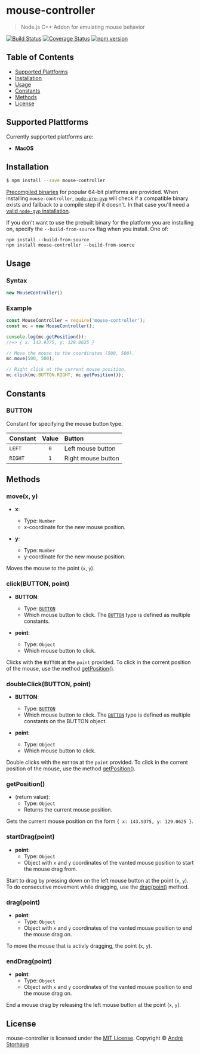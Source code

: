 # mouse-controller

> Node.js C++ Addon for emulating mouse behavior

[![Build Status](https://travis-ci.org/andstor/mouse-controller.svg?branch=master)](https://travis-ci.org/andstor/mouse-controller)
[![Coverage Status](https://coveralls.io/repos/github/andstor/mouse-controller/badge.svg?branch=master)](https://coveralls.io/github/andstor/mouse-controller?branch=master)
[![npm version](http://img.shields.io/npm/v/mouse-controller.svg?style=flat)](https://npmjs.org/package/mouse-controller "View this project on npm")

## Table of Contents
  * [Supported Plattforms](#supported-plattforms)
  * [Installation](#installation)
  * [Usage](#usage)
  * [Constants](#constants)
  * [Methods](#methods)
  * [License](#license)

## Supported Plattforms

Currently supported plattforms are:

- **MacOS**

## Installation

```sh
$ npm install --save mouse-controller
```

[Precompiled binaries](https://github.com/andstor/mouse-controller/releases/latest) for popular 64-bit platforms are provided. When installing `mouse-controller`, [`node-pre-gyp`](https://github.com/mapbox/node-pre-gyp) will check if a compatible binary exists and fallback to a compile step if it doesn't. In that case you'll need a [valid `node-gyp` installation](https://github.com/nodejs/node-gyp#installation).

If you don't want to use the prebuilt binary for the platform you are installing on, specify the `--build-from-source` flag when you install. One of:

```
npm install --build-from-source
npm install mouse-controller --build-from-source
```


## Usage

### Syntax
```js
new MouseController()
```

### Example
```js
const MouseController = require('mouse-controller');
const mc = new MouseController();

console.log(mc.getPosition());
//=> { x: 143.9375, y: 129.0625 }

// Move the mouse to the coordinates (500, 500).
mc.move(500, 500);

// Right click at the current mouse position.
mc.click(mc.BUTTON.RIGHT, mc.getPosition());
```

## Constants

### BUTTON
Constant for specifying the mouse button type.

| Constant | Value | Button             |
| :------- | :---: | :----------------- |
| `LEFT`   |  `0`  | Left mouse button  |
| `RIGHT`  |  `1`  | Right mouse button |

## Methods

### move(x, y)
- **x**:
  - Type: `Number`
  - x-coordinate for the new mouse position.

- **y**:
  - Type: `Number`
  - y-coordinate for the new mouse position.

Moves the mouse to the point (`x`, `y`).

### click(BUTTON, point)
- **BUTTON**:
  - Type: [`BUTTON`](#button)
  - Which mouse button to click. The [`BUTTON`](#button) type is defined as multiple constants.

- **point**:
  - Type: `Object`
  - Which mouse button to click.

Clicks with the `BUTTON` at the `point` provided. To click in the corrent position of the mouse, use the method [getPosition()](#getPosition).

### doubleClick(BUTTON, point)
- **BUTTON**:
  - Type: [`BUTTON`](#button)
  - Which mouse button to click. The [`BUTTON`](#button) type is defined as multiple constants on the BUTTON object.

- **point**:
  - Type: `Object`
  - Which mouse button to click.

Double clicks with the `BUTTON` at the `point` provided. To click in the corrent position of the mouse, use the method [getPosition()](#getPosition).

### getPosition()
- (return value):
  - Type: `Object`
  - Returns the current mouse position.

Gets the current mouse position on the form `{ x: 143.9375, y: 129.0625 }`.

### startDrag(point)
- **point**:
  - Type: `Object`
  - Object with `x` and `y` coordinates of the vanted mouse position to start the mouse drag from.

Start to drag by pressing down on the left mouse button at the point (`x`, `y`). To do consecutive movement while dragging, use the [drag(point)](#dragpoint) method.

### drag(point)
- **point**:
  - Type: `Object`
  - Object with `x` and `y` coordinates of the vanted mouse position to end the mouse drag on.

To move the mouse that is activly dragging,  the point (`x`, `y`).

### endDrag(point)
- **point**:
  - Type: `Object`
  - Object with `x` and `y` coordinates of the vanted mouse position to end the mouse drag on.

End a mouse drag by releasing the left mouse button at the point (`x`, `y`).

## License

mouse-controller is licensed under the [MIT License](https://github.com/andstor/mouse-controller/blob/master/LICENSE).
Copyright © [André Storhaug](https://github.com/andstor)

